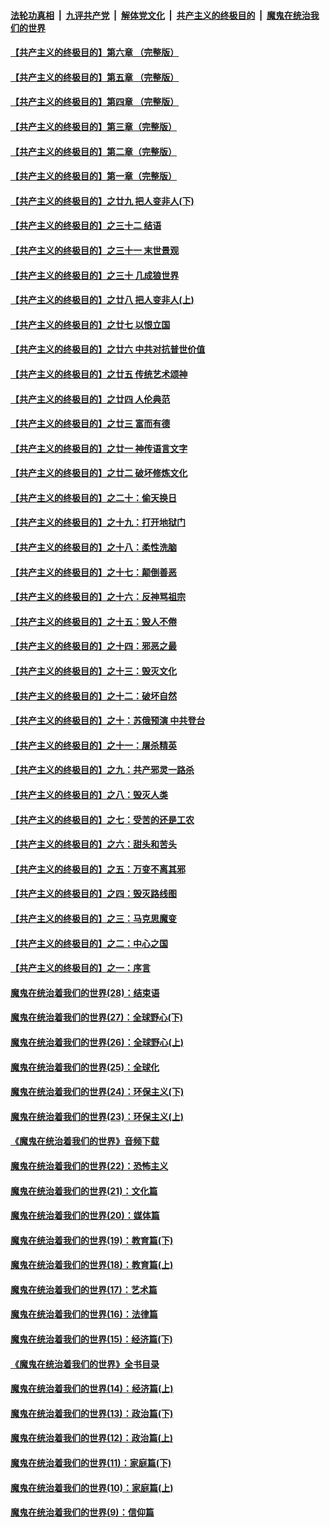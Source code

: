 

####  [法轮功真相](../../../../basic/blob/master/README.md?t=05220001) &nbsp;|&nbsp; [九评共产党](../../../../9ping.md/blob/master/README.md?t=05220001) &nbsp;|&nbsp; [解体党文化](../../../../jtdwh.md/blob/master/README.md?t=05220001)  &nbsp;|&nbsp; [共产主义的终极目的](../../../../gczydzjmd.md/blob/master/README.md?t=05220001) &nbsp;|&nbsp; [魔鬼在统治我们的世界](../../../../mgztzwmdsj.md/blob/master/README.md?t=05220001) 

#### [【共产主义的终极目的】第六章 （完整版）](../pages/nsc422/n11428913.md?t=05220001) 

#### [【共产主义的终极目的】第五章 （完整版）](../pages/nsc422/n11428912.md?t=05220001) 

#### [【共产主义的终极目的】第四章 （完整版）](../pages/nsc422/n11428907.md?t=05220001) 

#### [【共产主义的终极目的】第三章（完整版）](../pages/nsc422/n11428848.md?t=05220001) 

#### [【共产主义的终极目的】第二章（完整版）](../pages/nsc422/n11428831.md?t=05220001) 

#### [【共产主义的终极目的】第一章（完整版）](../pages/nsc422/n11417651.md?t=05220001) 

#### [【共产主义的终极目的】之廿九 把人变非人(下)](../pages/nsc422/n11344140.md?t=05220001) 

#### [【共产主义的终极目的】之三十二 结语](../pages/nsc422/n11360535.md?t=05220001) 

#### [【共产主义的终极目的】之三十一 末世景观](../pages/nsc422/n11351129.md?t=05220001) 

#### [【共产主义的终极目的】之三十 几成狼世界](../pages/nsc422/n11348280.md?t=05220001) 

#### [【共产主义的终极目的】之廿八 把人变非人(上)](../pages/nsc422/n11340492.md?t=05220001) 

#### [【共产主义的终极目的】之廿七 以恨立国](../pages/nsc422/n11336944.md?t=05220001) 

#### [【共产主义的终极目的】之廿六 中共对抗普世价值](../pages/nsc422/n11324785.md?t=05220001) 

#### [【共产主义的终极目的】之廿五 传统艺术颂神](../pages/nsc422/n11296396.md?t=05220001) 

#### [【共产主义的终极目的】之廿四 人伦典范](../pages/nsc422/n11296397.md?t=05220001) 

#### [【共产主义的终极目的】之廿三 富而有德](../pages/nsc422/n11283598.md?t=05220001) 

#### [【共产主义的终极目的】之廿一 神传语言文字](../pages/nsc422/n11263265.md?t=05220001) 

#### [【共产主义的终极目的】之廿二 破坏修炼文化](../pages/nsc422/n11245728.md?t=05220001) 

#### [【共产主义的终极目的】之二十：偷天换日](../pages/nsc422/n11238846.md?t=05220001) 

#### [【共产主义的终极目的】之十九：打开地狱门](../pages/nsc422/n11206376.md?t=05220001) 

#### [【共产主义的终极目的】之十八：柔性洗脑](../pages/nsc422/n11199994.md?t=05220001) 

#### [【共产主义的终极目的】之十七：颠倒善恶](../pages/nsc422/n11179782.md?t=05220001) 

#### [【共产主义的终极目的】之十六：反神骂祖宗](../pages/nsc422/n11166798.md?t=05220001) 

#### [【共产主义的终极目的】之十五：毁人不倦](../pages/nsc422/n11166792.md?t=05220001) 

#### [【共产主义的终极目的】之十四：邪恶之最](../pages/nsc422/n11150249.md?t=05220001) 

#### [【共产主义的终极目的】之十三：毁灭文化](../pages/nsc422/n11135227.md?t=05220001) 

#### [【共产主义的终极目的】之十二：破坏自然](../pages/nsc422/n11135214.md?t=05220001) 

#### [【共产主义的终极目的】之十：苏俄预演 中共登台](../pages/nsc422/n11118424.md?t=05220001) 

#### [【共产主义的终极目的】之十一：屠杀精英](../pages/nsc422/n11118442.md?t=05220001) 

#### [【共产主义的终极目的】之九：共产邪灵一路杀](../pages/nsc422/n11114139.md?t=05220001) 

#### [【共产主义的终极目的】之八：毁灭人类](../pages/nsc422/n11108503.md?t=05220001) 

#### [【共产主义的终极目的】之七：受苦的还是工农](../pages/nsc422/n11101809.md?t=05220001) 

#### [【共产主义的终极目的】之六：甜头和苦头](../pages/nsc422/n11096971.md?t=05220001) 

#### [【共产主义的终极目的】之五：万变不离其邪](../pages/nsc422/n11091285.md?t=05220001) 

#### [【共产主义的终极目的】之四：毁灭路线图](../pages/nsc422/n11086284.md?t=05220001) 

#### [【共产主义的终极目的】之三：马克思魔变](../pages/nsc422/n11061941.md?t=05220001) 

#### [【共产主义的终极目的】之二：中心之国](../pages/nsc422/n11047728.md?t=05220001) 

#### [【共产主义的终极目的】之一：序言](../pages/nsc422/n11086077.md?t=05220001) 

#### [魔鬼在统治着我们的世界(28)：结束语](../pages/nsc422/n10936246.md?t=05220001) 

#### [魔鬼在统治着我们的世界(27)：全球野心(下)](../pages/nsc422/n10928319.md?t=05220001) 

#### [魔鬼在统治着我们的世界(26)：全球野心(上)](../pages/nsc422/n10900318.md?t=05220001) 

#### [魔鬼在统治着我们的世界(25)：全球化](../pages/nsc422/n10788205.md?t=05220001) 

#### [魔鬼在统治着我们的世界(24)：环保主义(下)](../pages/nsc422/n10695307.md?t=05220001) 

#### [魔鬼在统治着我们的世界(23)：环保主义(上)](../pages/nsc422/n10688613.md?t=05220001) 

#### [《魔鬼在统治着我们的世界》音频下载](../pages/nsc422/n10635553.md?t=05220001) 

#### [魔鬼在统治着我们的世界(22)：恐怖主义](../pages/nsc422/n10614727.md?t=05220001) 

#### [魔鬼在统治着我们的世界(21)：文化篇](../pages/nsc422/n10597706.md?t=05220001) 

#### [魔鬼在统治着我们的世界(20)：媒体篇](../pages/nsc422/n10586579.md?t=05220001) 

#### [魔鬼在统治着我们的世界(19)：教育篇(下)](../pages/nsc422/n10564808.md?t=05220001) 

#### [魔鬼在统治着我们的世界(18)：教育篇(上)](../pages/nsc422/n10526970.md?t=05220001) 

#### [魔鬼在统治着我们的世界(17)：艺术篇](../pages/nsc422/n10499093.md?t=05220001) 

#### [魔鬼在统治着我们的世界(16)：法律篇](../pages/nsc422/n10485969.md?t=05220001) 

#### [魔鬼在统治着我们的世界(15)：经济篇(下)](../pages/nsc422/n10469975.md?t=05220001) 

#### [《魔鬼在统治着我们的世界》全书目录](../pages/nsc422/n10464261.md?t=05220001) 

#### [魔鬼在统治着我们的世界(14)：经济篇(上)](../pages/nsc422/n10457370.md?t=05220001) 

#### [魔鬼在统治着我们的世界(13)：政治篇(下)](../pages/nsc422/n10448270.md?t=05220001) 

#### [魔鬼在统治着我们的世界(12)：政治篇(上)](../pages/nsc422/n10444576.md?t=05220001) 

#### [魔鬼在统治着我们的世界(11)：家庭篇(下)](../pages/nsc422/n10440961.md?t=05220001) 

#### [魔鬼在统治着我们的世界(10)：家庭篇(上)](../pages/nsc422/n10435448.md?t=05220001) 

#### [魔鬼在统治着我们的世界(9)：信仰篇](../pages/nsc422/n10432159.md?t=05220001) 

